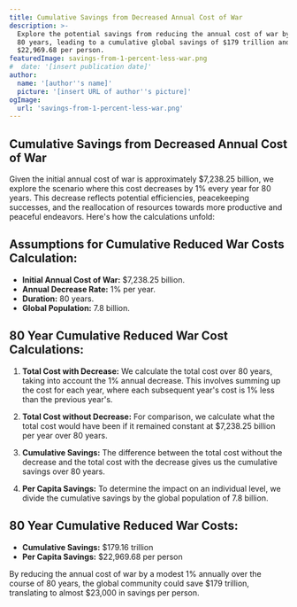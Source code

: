 ```yaml
---
title: Cumulative Savings from Decreased Annual Cost of War
description: >-
  Explore the potential savings from reducing the annual cost of war by 1% over
  80 years, leading to a cumulative global savings of $179 trillion and
  $22,969.68 per person.
featuredImage: savings-from-1-percent-less-war.png
#  date: '[insert publication date]'
author:
  name: '[author''s name]'
  picture: '[insert URL of author''s picture]'
ogImage:
  url: 'savings-from-1-percent-less-war.png'
---
```

## Cumulative Savings from Decreased Annual Cost of War

Given the initial annual cost of war is approximately $7,238.25 billion, we explore the scenario where this cost decreases by 1% every year for 80 years. This decrease reflects potential efficiencies, peacekeeping successes, and the reallocation of resources towards more productive and peaceful endeavors. Here's how the calculations unfold:

## Assumptions for Cumulative Reduced War Costs Calculation:

- **Initial Annual Cost of War:** $7,238.25 billion.
- **Annual Decrease Rate:** 1% per year.
- **Duration:** 80 years.
- **Global Population:** 7.8 billion.

## 80 Year Cumulative Reduced War Cost Calculations:

1. **Total Cost with Decrease:** We calculate the total cost over 80 years, taking into account the 1% annual decrease. This involves summing up the cost for each year, where each subsequent year's cost is 1% less than the previous year's.

2. **Total Cost without Decrease:** For comparison, we calculate what the total cost would have been if it remained constant at $7,238.25 billion per year over 80 years.

3. **Cumulative Savings:** The difference between the total cost without the decrease and the total cost with the decrease gives us the cumulative savings over 80 years.

4. **Per Capita Savings:** To determine the impact on an individual level, we divide the cumulative savings by the global population of 7.8 billion.

## 80 Year Cumulative Reduced War Costs:

- **Cumulative Savings:** $179.16 trillion
- **Per Capita Savings:** $22,969.68 per person

By reducing the annual cost of war by a modest 1% annually over the course of 80 years, the global community could save $179 trillion, translating to almost $23,000 in savings per person.
